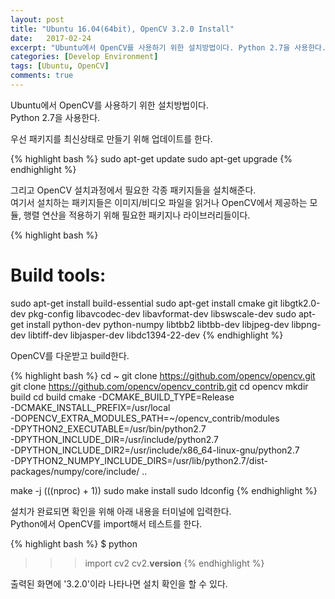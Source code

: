 ```yaml
---
layout: post
title: "Ubuntu 16.04(64bit), OpenCV 3.2.0 Install"
date:   2017-02-24
excerpt: "Ubuntu에서 OpenCV를 사용하기 위한 설치방법이다. Python 2.7을 사용한다."
categories: [Develop Environment]
tags: [Ubuntu, OpenCV]
comments: true
---
```


Ubuntu에서 OpenCV를 사용하기 위한 설치방법이다.  
Python 2.7을 사용한다.

우선 패키지를 최신상태로 만들기 위해 업데이트를 한다.

{% highlight bash %}
sudo apt-get update
sudo apt-get upgrade
{% endhighlight %}

그리고 OpenCV 설치과정에서 필요한 각종 패키지들을 설치해준다.  
여기서 설치하는 패키지들은 이미지/비디오 파일을 읽거나 OpenCV에서 제공하는 모듈, 행렬 연산을 적용하기 위해 필요한 패키지나 라이브러리들이다.

{% highlight bash %}
# Build tools:
sudo apt-get install build-essential
sudo apt-get install cmake git libgtk2.0-dev pkg-config libavcodec-dev libavformat-dev libswscale-dev
sudo apt-get install python-dev python-numpy libtbb2 libtbb-dev libjpeg-dev libpng-dev libtiff-dev libjasper-dev libdc1394-22-dev
{% endhighlight %}

OpenCV를 다운받고 build한다.

{% highlight bash %}
cd ~
git clone https://github.com/opencv/opencv.git
git clone https://github.com/opencv/opencv_contrib.git
cd opencv
mkdir build
cd build
cmake -DCMAKE_BUILD_TYPE=Release \
-DCMAKE_INSTALL_PREFIX=/usr/local \
-DOPENCV_EXTRA_MODULES_PATH=~/opencv_contrib/modules \
-DPYTHON2_EXECUTABLE=/usr/bin/python2.7 \
-DPYTHON_INCLUDE_DIR=/usr/include/python2.7 \
-DPYTHON_INCLUDE_DIR2=/usr/include/x86_64-linux-gnu/python2.7 \
-DPYTHON2_NUMPY_INCLUDE_DIRS=/usr/lib/python2.7/dist-packages/numpy/core/include/ ..

make -j $(($(nproc) + 1))
sudo make install
sudo ldconfig
{% endhighlight %}

설치가 완료되면 확인을 위해 아래 내용을 터미널에 입력한다.  
Python에서 OpenCV를 import해서 테스트를 한다.

{% highlight bash %}
$ python
>>> import cv2
>>> cv2.__version__
{% endhighlight %}

출력된 화면에 '3.2.0'이라 나타나면 설치 확인을 할 수 있다.
